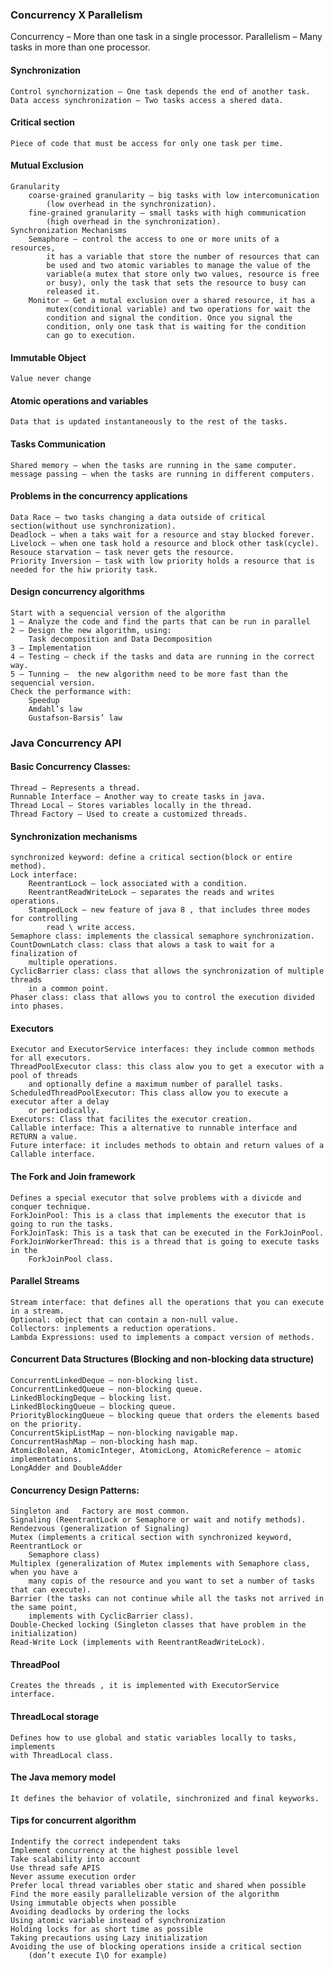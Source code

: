 ### Concurrency X Parallelism

Concurrency – More than one task in a single processor.
Parallelism – Many tasks in more than one processor.

#### Synchronization
	Control synchornization – One task depends the end of another task.
	Data access synchronization – Two tasks access a shered data.

#### Critical section
    Piece of code that must be access for only one task per time.

#### Mutual Exclusion
	Granularity
		coarse-grained granularity – big tasks with low intercomunication
		    (low overhead in the synchronization).
		fine-grained granularity – small tasks with high communication
		    (high overhead in the synchronization).
	Synchronization Mechanisms
		Semaphore – control the access to one or more units of a resources,
		    it has a variable that store the number of resources that can
		    be used and two atomic variables to manage the value of the
		    variable(a mutex that store only two values, resource is free
		    or busy), only the task that sets the resource to busy can
		    released it.
		Monitor – Get a mutal exclusion over a shared resource, it has a
		    mutex(conditional variable) and two operations for wait the
		    condition and signal the condition. Once you signal the
		    condition, only one task that is waiting for the condition
		    can go to execution.

#### Immutable Object
    Value never change

#### Atomic operations and variables
    Data that is updated instantaneously to the rest of the tasks.

#### Tasks Communication
    Shared memory – when the tasks are running in the same computer.
    message passing – when the tasks are running in different computers.

#### Problems in the concurrency applications
    Data Race – two tasks changing a data outside of critical section(without use synchronization).
    Deadlock – when a taks wait for a resource and stay blocked forever.
    Livelock – when one task hold a resource and block other task(cycle).
    Resouce starvation – task never gets the resource.
    Priority Inversion – task with low priority holds a resource that is needed for the hiw priority task.

#### Design concurrency algorithms
    Start with a sequencial version of the algorithm
    1 – Analyze the code and find the parts that can be run in parallel
    2 – Design the new algorithm, using:
	    Task decomposition and Data Decomposition
    3 – Implementation
    4 – Testing – check if the tasks and data are running in the correct way.
    5 – Tunning –  the new algorithm need to be more fast than the sequencial version.
	Check the performance with:
		Speedup
		Amdahl’s law
		Gustafson-Barsis’ law

### Java Concurrency API

#### Basic Concurrency Classes:
	Thread – Represents a thread.
	Runnable Interface – Another way to create tasks in java.
	Thread Local – Stores variables locally in the thread.
	Thread Factory – Used to create a customized threads.

#### Synchronization mechanisms
	synchronized keyword: define a critical section(block or entire method).
	Lock interface:
		ReentrantLock – lock associated with a condition.
		ReentrantReadWriteLock – separates the reads and writes operations.
		StampedLock – new feature of java 8 , that includes three modes for controlling
		    read \ write access.
	Semaphore class: implements the classical semaphore synchronization.
	CountDownLatch class: class that alows a task to wait for a finalization of
	    multiple operations.
	CyclicBarrier class: class that allows the synchronization of multiple threads
	    in a common point.
	Phaser class: class that allows you to control the execution divided into phases.

#### Executors
	Executor and ExecutorService interfaces: they include common methods for all executors.
	ThreadPoolExecutor class: this class alow you to get a executor with a pool of threads
	    and optionally define a maximum number of parallel tasks.
	ScheduledThreadPoolExecutor: This class allow you to execute a executor after a delay
	    or periodically.
	Executors: Class that facilites the executor creation.
	Callable interface: This a alternative to runnable interface and RETURN a value.
	Future interface: it includes methods to obtain and return values of a Callable interface.

#### The Fork and Join framework
	Defines a special executor that solve problems with a divicde and conquer technique.
	ForkJoinPool: This is a class that implements the executor that is going to run the tasks.
	ForkJoinTask: This is a task that can be executed in the ForkJoinPool.
	ForkJoinWorkerThread: this is a thread that is going to execute tasks in the
	    ForkJoinPool class.

#### Parallel Streams
	Stream interface: that defines all the operations that you can execute in a stream.
	Optional: object that can contain a non-null value.
	Collectors: inplements a reduction operations.
	Lambda Expressions: used to implements a compact version of methods.

#### Concurrent Data Structures (Blocking and non-blocking data structure)
	ConcurrentLinkedDeque – non-blocking list.
	ConcurrentLinkedQueue – non-blocking queue.
	LinkedBlockingDeque – blocking list.
	LinkedBlockingQueue – blocking queue.
	PriorityBlockingQueue – blocking queue that orders the elements based on the priority.
	ConcurrentSkipListMap – non-blocking navigable map.
	ConcurrentHashMap – non-blocking hash map.
	AtomicBolean, AtomicInteger, AtomicLong, AtomicReference – atomic implementations.
	LongAdder and DoubleAdder

#### Concurrency Design Patterns:
	Singleton and 	Factory are most common.
	Signaling (ReentrantLock or Semaphore or wait and notify methods).
	Rendezvous (generalization of Signaling)
	Mutex (implements a critical section with synchronized keyword, ReentrantLock or
	    Semaphore class)
	Multiplex (generalization of Mutex implements with Semaphore class, when you have a
	    many copis of the resource and you want to set a number of tasks that can execute).
	Barrier (the tasks can not continue while all the tasks not arrived in the same point,
	    implements with CyclicBarrier class).
	Double-Checked locking (Singleton classes that have problem in the initialization)
	Read-Write Lock (implements with ReentrantReadWriteLock).

#### ThreadPool
	Creates the threads , it is implemented with ExecutorService interface.

#### ThreadLocal storage
	Defines how to use global and static variables locally to tasks, implements
    with ThreadLocal class.

#### The Java memory model
	It defines the behavior of volatile, sinchronized and final keyworks.

#### Tips for concurrent algorithm
	Indentify the correct independent taks
	Implement concurrency at the highest possible level
	Take scalability into account
	Use thread safe APIS
	Never assume execution order
	Prefer local thread variables ober static and shared when possible
	Find the more easily parallelizable version of the algorithm
	Using immutable objects when possible
	Avoiding deadlocks by ordering the locks
	Using atomic variable instead of synchronization
	Holding locks for as short time as possible
	Taking precautions using Lazy initialization
	Avoiding the use of blocking operations inside a critical section
	    (don’t execute I\O for example)